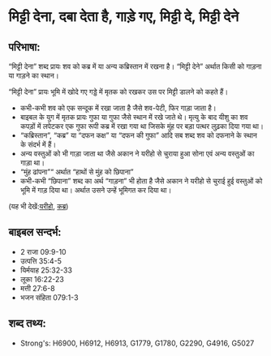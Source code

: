 # मिट्टी देना, दबा देता है, गाड़े गए, मिट्टी दे, मिट्टी देने #

## परिभाषा: ##

“मिट्टी देना” शब्द प्रायः शव को कब्र में या अन्य कब्रिस्तान में रखना है। “मिट्टी देने” अर्थात किसी को गाड़ना या गाड़ने का स्थान।

“मिट्टी देना” प्रायः भूमि में खोदे गए गड्डे में मृतक को रखकर उस पर मिट्टी डालने को कहते हैं।

* कभी-कभी शव को एक सन्दूक में रखा जाता है जैसे शव-पेटी, फिर गाड़ा जाता है। 
* बाइबल के युग में मृतक प्रायः गुफा या गुफा जैसे स्थान में रखे जाते थे। मृत्यु के बाद यीशु का शव कपड़ों में लपेटकर एक गुफा रूपी कब्र में रखा गया था जिसके मुंह पर बड़ा पत्थर लुढ़का दिया गया था।
* “कब्रिस्तान”, “कब्र” या “दफन कक्ष” या “दफन की गुफा” आदि सब शब्द शव को दफनाने के स्थान के संदर्भ में हैं।
* अन्य वस्तुओं को भी गाड़ा जाता था जैसे अकान ने यरीहो से चुराया हुआ सोना एवं अन्य वस्तुओं का गाड़ा था।
* “मुंह ढांपना”“ अर्थात “हाथों से मुंह को छिपाना”
* कभी-कभी “छिपाना” शब्द का अर्थ “गाड़ना” भी होता है जैसे अकान ने यरीहो से चुराई हुई वस्तुओं को भूमि में गाड़ दिया था। अर्थात उसने उन्हें भूमिगत कर दिया था।

(यह भी देखें:[यरीहो](../jericho.md), [कब्र](../tomb.md))

## बाइबल सन्दर्भ: ##

* 2 राजा 09:9-10
* उत्पत्ति 35:4-5
* यिर्मयाह 25:32-33
* लूका 16:22-23
* मत्ती 27:6-8
* भजन संहिता 079:1-3

## शब्द तथ्य: ##

* Strong's: H6900, H6912, H6913, G1779, G1780, G2290, G4916, G5027
